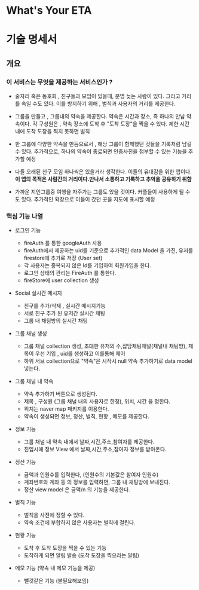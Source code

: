 # What's Your ETA 
# 기술 명세서 

## 개요

### 이 서비스는 무엇을 제공하는 서비스인가 ? 
- 술자리 혹은 동호회 , 친구들과 모임이 있을때, 
분명 늦는 사람이 있다. 그리고 거리를 속일 수도 있다. 
이를 방지하기 위해 , 벌칙과 사용자의 거리를 제공한다. 

- 그룹을 만들고 , 그룹내의 약속을 제공한다. 
약속은 시간과 장소, 즉 하나의 만남 약속이다. 
각 구성원은 , 약속 장소에 도착 후 "도착 도장"을 찍을 수 있다. 
제한 시간 내에 도착 도장을 찍지 못하면 벌칙

- 한 그룹에 다양한 약속을 만듬으로서 , 해당 그룹이 함께했던 것들을 
기록처럼 남길 수 있다. 
추가적으로, 하나의 약속이 종료되면 인증사진을 첨부할 수 있는 기능을 추가할 예정 

- 다들 오래된 친구 모임 하나씩은 있을거라 생각한다.
이들의 유대감을 위한 앱이다.
**이 앱의 목적은 사람간의 거리이다.만나서 소통하고 기록하고 추억을 공유하기 위함**

- 가까운 지인그룹중 여행을 자주가는 그룹도 있을 것이다. 
커플들이 사용하게 될 수도 있다. 
추가적인 확장으로 이들이 갔던 곳을 지도에 표시할 예정 


### 핵심 기능 나열 
- 로그인 기능 
    - fireAuth 를 통한 googleAuth 사용 
    - fireAuth에서 제공하는 uid를 기준으로 추가적인 data Model 을 가진, 유저를 firestore에 추가로 저장 (User set)
    - 각 사용자는 중복되지 않은 Id를 기입하여 회원가입을 한다. 
    - 로그인 상태의 관리는 FireAuth 를 통한다. 
    - fireStore에 user collection 생성 

- Social 실시간 메시지 
    - 친구를 추가/삭제 , 실시간 메시지기능 
    - 서로 친구 추가 된 유저간 실시간 채팅 
    - 그룹 내 채팅방의 실시간 채팅 

- 그룹 채널 생성 
    - 그룹 채널 collection 생성, 초대한 유저의 수,잡담채팅채널(채널내 채팅방), 제목이 우선 기입 , uid를 생성하고 이를통해 제어
    - 하위 서브 collection으로 "약속"은 시작시 null 약속 추가하기로 data model 넣는다.

- 그룹 채널 내 약속 
    - 약속 추가하기 버튼으로 생성된다.
    - 제목 , 구성원 (그룹 채널 내의 사용자로 한정), 위치, 시간 을 정한다.
    - 위치는 naver map 패키지를 이용한다. 
    - 약속이 생성되면 정보, 정산, 벌칙, 현황 , 메모를 제공한다. 

- 정보 기능
    - 그룹 채널 내 약속 내에서 날짜,시간,주소,참여자를 제공한다. 
    - 진입시에 정보 View 에서 날짜,시간,주소,참여자 정보를 받아온다. 

- 정산 기능 
    - 금액과 인원수를 입력한다, (인원수의 기본값은 참여자 인원수)
    - 계좌번호와 계좌 등 의 정보를 입력하면, 그룹 내 채팅방에 보내진다. 
    - 정산 view model 은 금액/n 의 기능을 제공한다. 

- 벌칙 기능 
    - 벌칙을 사전에 정할 수 있다.
    - 약속 조건에 부합하지 않은 사용자는 벌칙에 걸린다. 

- 현황 기능 
    - 도착 후 도착 도장을 찍을 수 있는 기능 
    - 도착하게 되면 알림 발송 (도착 도장을 찍으라는 알림)

- 메모 기능 (약속 내 메모 기능을 제공)
    - 뺄것같은 기능 (불필요해보임)




